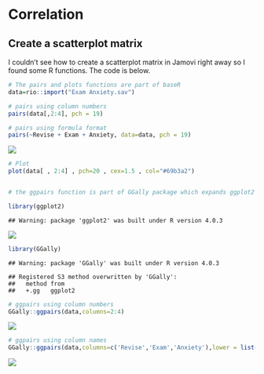 Correlation
===========

Create a scatterplot matrix
---------------------------

I couldn’t see how to create a scatterplot matrix in Jamovi right away
so I found some R functions. The code is below.

``` r
# The pairs and plots functions are part of baseR
data=rio::import("Exam Anxiety.sav")
```

``` r
# pairs using column numbers
pairs(data[,2:4], pch = 19)

# pairs using formula format
pairs(~Revise + Exam + Anxiety, data=data, pch = 19)
```

![](BR_Week-6-correlation-Rnotebook_files/figure-markdown_github/unnamed-chunk-2-1.png)

``` r
# Plot
plot(data[ , 2:4] , pch=20 , cex=1.5 , col="#69b3a2")


# the ggpairs function is part of GGally package which expands ggplot2 package

library(ggplot2)
```

    ## Warning: package 'ggplot2' was built under R version 4.0.3

![](BR_Week-6-correlation-Rnotebook_files/figure-markdown_github/unnamed-chunk-2-2.png)

``` r
library(GGally)
```

    ## Warning: package 'GGally' was built under R version 4.0.3

    ## Registered S3 method overwritten by 'GGally':
    ##   method from   
    ##   +.gg   ggplot2

``` r
# ggpairs using column numbers
GGally::ggpairs(data,columns=2:4)
```

![](BR_Week-6-correlation-Rnotebook_files/figure-markdown_github/unnamed-chunk-2-3.png)

``` r
# ggpairs using column names
GGally::ggpairs(data,columns=c('Revise','Exam','Anxiety'),lower = list(continuous = "smooth"))
```

![](BR_Week-6-correlation-Rnotebook_files/figure-markdown_github/unnamed-chunk-2-4.png)
